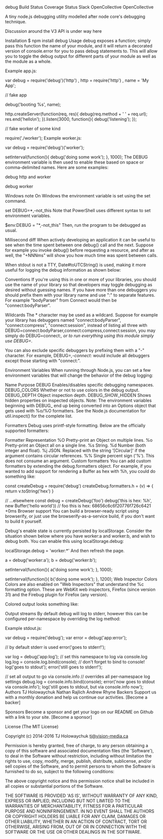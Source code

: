 debug
Build Status Coverage Status Slack OpenCollective OpenCollective

A tiny node.js debugging utility modelled after node core's debugging technique.

Discussion around the V3 API is under way here

Installation
$ npm install debug
Usage
debug exposes a function; simply pass this function the name of your module, and it will return a decorated version of console.error for you to pass debug statements to. This will allow you to toggle the debug output for different parts of your module as well as the module as a whole.

Example app.js:

var debug = require('debug')('http')
  , http = require('http')
  , name = 'My App';

// fake app

debug('booting %s', name);

http.createServer(function(req, res){
  debug(req.method + ' ' + req.url);
  res.end('hello\n');
}).listen(3000, function(){
  debug('listening');
});

// fake worker of some kind

require('./worker');
Example worker.js:

var debug = require('debug')('worker');

setInterval(function(){
  debug('doing some work');
}, 1000);
The DEBUG environment variable is then used to enable these based on space or comma-delimited names. Here are some examples:

debug http and worker

debug worker

Windows note
On Windows the environment variable is set using the set command.

set DEBUG=*,-not_this
Note that PowerShell uses different syntax to set environment variables.

$env:DEBUG = "*,-not_this"
Then, run the program to be debugged as usual.

Millisecond diff
When actively developing an application it can be useful to see when the time spent between one debug() call and the next. Suppose for example you invoke debug() before requesting a resource, and after as well, the "+NNNms" will show you how much time was spent between calls.



When stdout is not a TTY, Date#toUTCString() is used, making it more useful for logging the debug information as shown below:



Conventions
If you're using this in one or more of your libraries, you should use the name of your library so that developers may toggle debugging as desired without guessing names. If you have more than one debuggers you should prefix them with your library name and use ":" to separate features. For example "bodyParser" from Connect would then be "connect:bodyParser".

Wildcards
The * character may be used as a wildcard. Suppose for example your library has debuggers named "connect:bodyParser", "connect:compress", "connect:session", instead of listing all three with DEBUG=connect:bodyParser,connect:compress,connect:session, you may simply do DEBUG=connect:*, or to run everything using this module simply use DEBUG=*.

You can also exclude specific debuggers by prefixing them with a "-" character. For example, DEBUG=*,-connect:* would include all debuggers except those starting with "connect:".

Environment Variables
When running through Node.js, you can set a few environment variables that will change the behavior of the debug logging:

Name	Purpose
DEBUG	Enables/disables specific debugging namespaces.
DEBUG_COLORS	Whether or not to use colors in the debug output.
DEBUG_DEPTH	Object inspection depth.
DEBUG_SHOW_HIDDEN	Shows hidden properties on inspected objects.
Note: The environment variables beginning with DEBUG_ end up being converted into an Options object that gets used with %o/%O formatters. See the Node.js documentation for util.inspect() for the complete list.

Formatters
Debug uses printf-style formatting. Below are the officially supported formatters:

Formatter	Representation
%O	Pretty-print an Object on multiple lines.
%o	Pretty-print an Object all on a single line.
%s	String.
%d	Number (both integer and float).
%j	JSON. Replaced with the string '[Circular]' if the argument contains circular references.
%%	Single percent sign ('%'). This does not consume an argument.
Custom formatters
You can add custom formatters by extending the debug.formatters object. For example, if you wanted to add support for rendering a Buffer as hex with %h, you could do something like:

const createDebug = require('debug')
createDebug.formatters.h = (v) => {
  return v.toString('hex')
}

// …elsewhere
const debug = createDebug('foo')
debug('this is hex: %h', new Buffer('hello world'))
//   foo this is hex: 68656c6c6f20776f726c6421 +0ms
Browser support
You can build a browser-ready script using browserify, or just use the browserify-as-a-service build, if you don't want to build it yourself.

Debug's enable state is currently persisted by localStorage. Consider the situation shown below where you have worker:a and worker:b, and wish to debug both. You can enable this using localStorage.debug:

localStorage.debug = 'worker:*'
And then refresh the page.

a = debug('worker:a');
b = debug('worker:b');

setInterval(function(){
  a('doing some work');
}, 1000);

setInterval(function(){
  b('doing some work');
}, 1200);
Web Inspector Colors
Colors are also enabled on "Web Inspectors" that understand the %c formatting option. These are WebKit web inspectors, Firefox (since version 31) and the Firebug plugin for Firefox (any version).

Colored output looks something like:



Output streams
By default debug will log to stderr, however this can be configured per-namespace by overriding the log method:

Example stdout.js:

var debug = require('debug');
var error = debug('app:error');

// by default stderr is used
error('goes to stderr!');

var log = debug('app:log');
// set this namespace to log via console.log
log.log = console.log.bind(console); // don't forget to bind to console!
log('goes to stdout');
error('still goes to stderr!');

// set all output to go via console.info
// overrides all per-namespace log settings
debug.log = console.info.bind(console);
error('now goes to stdout via console.info');
log('still goes to stdout, but via console.info now');
Authors
TJ Holowaychuk
Nathan Rajlich
Andrew Rhyne
Backers
Support us with a monthly donation and help us continue our activities. [Become a backer]

                             

Sponsors
Become a sponsor and get your logo on our README on Github with a link to your site. [Become a sponsor]

                             

License
(The MIT License)

Copyright (c) 2014-2016 TJ Holowaychuk <tj@vision-media.ca>

Permission is hereby granted, free of charge, to any person obtaining a copy of this software and associated documentation files (the 'Software'), to deal in the Software without restriction, including without limitation the rights to use, copy, modify, merge, publish, distribute, sublicense, and/or sell copies of the Software, and to permit persons to whom the Software is furnished to do so, subject to the following conditions:

The above copyright notice and this permission notice shall be included in all copies or substantial portions of the Software.

THE SOFTWARE IS PROVIDED 'AS IS', WITHOUT WARRANTY OF ANY KIND, EXPRESS OR IMPLIED, INCLUDING BUT NOT LIMITED TO THE WARRANTIES OF MERCHANTABILITY, FITNESS FOR A PARTICULAR PURPOSE AND NONINFRINGEMENT. IN NO EVENT SHALL THE AUTHORS OR COPYRIGHT HOLDERS BE LIABLE FOR ANY CLAIM, DAMAGES OR OTHER LIABILITY, WHETHER IN AN ACTION OF CONTRACT, TORT OR OTHERWISE, ARISING FROM, OUT OF OR IN CONNECTION WITH THE SOFTWARE OR THE USE OR OTHER DEALINGS IN THE SOFTWARE.